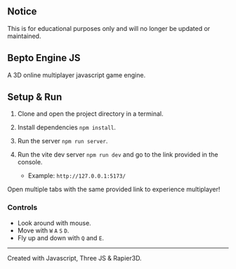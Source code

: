 ## Notice

This is for educational purposes only and will no longer be updated or maintained.

## Bepto Engine JS

A 3D online multiplayer javascript game engine.

## Setup & Run

1. Clone and open the project directory in a terminal.

2. Install dependencies `npm install`.

3. Run the server `npm run server`.

4. Run the vite dev server `npm run dev` and go to the link provided in the console.
   * Example: `http://127.0.0.1:5173/`
  
Open multiple tabs with the same provided link to experience multiplayer!

### Controls

- Look around with mouse.
- Move with `W` `A` `S` `D`.
- Fly up and down with `Q` and `E`.

----------

Created with Javascript, Three JS & Rapier3D.
